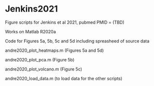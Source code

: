 # Jenkins2021
Figure scripts for Jenkins et al 2021, pubmed PMID = (TBD)

Works on Matlab R2020a

Code for Figures 5a, 5b, 5c and 5d including spreasheed of source data

andre2020_plot_heatmaps.m (Figures 5a and 5d)

andre2020_plot_pca.m (Figure 5b)

andre2020_plot_volcano.m (Figure 5c)

andre2020_load_data.m (to load data for the other scripts)
